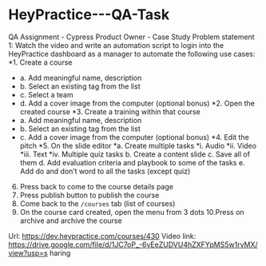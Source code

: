 # HeyPractice---QA-Task
QA Assignment - Cypress
Product Owner - Case Study
Problem statement 1:
Watch the video and write an automation script to login into the HeyPractice dashboard as a
manager to automate the following use cases:
*1. Create a course
  * a. Add meaningful name, description
  * b. Select an existing tag from the list
  * c. Select a team
  * d. Add a cover image from the computer (optional bonus)
*2. Open the created course
*3. Create a training within that course
  * a. Add meaningful name, description
  * b. Select an existing tag from the list
  * c. Add a cover image from the computer (optional bonus)
*4. Edit the pitch
*5. On the slide editor
  *a. Create multiple tasks
    *i. Audio
    *ii. Video
    *iii. Text
    *iv. Multiple quiz tasks
  b. Create a content slide
  c. Save all of them
  d. Add evaluation criteria and playbook to some of the tasks
  e. Add do and don’t word to all the tasks (except quiz)
6. Press back to come to the course details page
7. Press publish button to publish the course
8. Come back to the `/courses` tab (list of courses)
9. On the course card created, open the menu from 3 dots
10.Press on archive and archive the course

Url: https://dev.heypractice.com/courses/430
Video link:
https://drive.google.com/file/d/1JC7oP_-6yEeZUDVU4hZXFYpMS5w1rvMX/view?usp=s
haring

